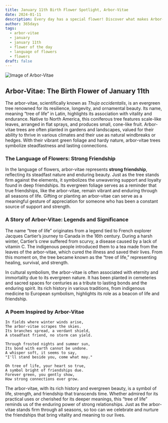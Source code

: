 ```yaml
---
title: January 11th Birth Flower Spotlight, Arbor-Vitae
date: 2024-01-11
description: Every day has a special flower! Discover what makes Arbor-Vitae unique as today’s birth flower and its symbolic meaning.
author: 365days
tags:
  - arbor-vitae
  - january
  - january 11th
  - flower of the day
  - language of flowers
  - flowers
draft: false
---
```


![Image of Arbor-Vitae](https://cdn.pixabay.com/photo/2017/08/25/18/32/wood-2680999_640.jpg#center)


## Arbor-Vitae: The Birth Flower of January 11th

The arbor-vitae, scientifically known as _Thuja occidentalis_, is an evergreen tree renowned for its resilience, longevity, and ornamental beauty. Its name, meaning “tree of life” in Latin, highlights its association with vitality and endurance. Native to North America, this coniferous tree features scale-like leaves, arranged in flat sprays, and produces small, cone-like fruit. Arbor-vitae trees are often planted in gardens and landscapes, valued for their ability to thrive in various climates and their use as natural windbreaks or hedges. With their vibrant green foliage and hardy nature, arbor-vitae trees symbolize steadfastness and lasting connections.

### The Language of Flowers: Strong Friendship

In the language of flowers, arbor-vitae represents **strong friendship**, reflecting its steadfast nature and enduring beauty. Just as the tree stands firm against the elements, it symbolizes the unwavering support and loyalty found in deep friendships. Its evergreen foliage serves as a reminder that true friendships, like the arbor-vitae, remain vibrant and enduring through all seasons of life. Gifting or planting an arbor-vitae can serve as a meaningful gesture of appreciation for someone who has been a constant source of support and strength.

### A Story of Arbor-Vitae: Legends and Significance

The name “tree of life” originates from a legend tied to French explorer Jacques Cartier’s journey to Canada in the 16th century. During a harsh winter, Cartier’s crew suffered from scurvy, a disease caused by a lack of vitamin C. The indigenous people introduced them to a tea made from the leaves of the arbor-vitae, which cured the illness and saved their lives. From this moment on, the tree became known as the “tree of life,” representing healing, survival, and strength.

In cultural symbolism, the arbor-vitae is often associated with eternity and immortality due to its evergreen nature. It has been planted in cemeteries and sacred spaces for centuries as a tribute to lasting bonds and the enduring spirit. Its rich history in various traditions, from indigenous medicine to European symbolism, highlights its role as a beacon of life and friendship.

### A Poem Inspired by Arbor-Vitae

```
In fields where winter winds arise,  
The arbor-vitae scrapes the skies.  
Its branches spread, a verdant shield,  
A steadfast friend, no storm can yield.  

Through frosted nights and summer sun,  
Its bond with earth cannot be undone.  
A whisper soft, it seems to say,  
"I'll stand beside you, come what may."  

Oh tree of life, your heart so true,  
A symbol bright of friendships due.  
Forever green, you gently show,  
How strong connections ever grow.  
```

The arbor-vitae, with its rich history and evergreen beauty, is a symbol of life, strength, and friendship that transcends time. Whether admired for its practical uses or cherished for its deeper meanings, this “tree of life” reminds us of the enduring power of strong relationships. Just as the arbor-vitae stands firm through all seasons, so too can we celebrate and nurture the friendships that bring vitality and meaning to our lives.

